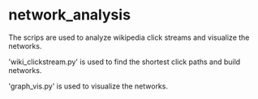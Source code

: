 # network_analysis

The scrips are used to analyze wikipedia click streams and visualize the networks.

'wiki_clickstream.py' is used to find the shortest click paths and build networks.

'graph_vis.py' is used to visualize the networks.
